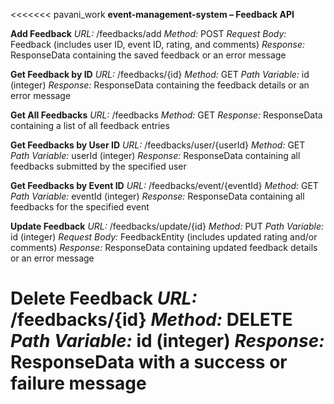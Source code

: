 
<<<<<<< pavani_work
**event-management-system – Feedback API**

**Add Feedback**
*URL:* /feedbacks/add
*Method:* POST
*Request Body:* Feedback (includes user ID, event ID, rating, and comments)
*Response:* ResponseData containing the saved feedback or an error message

**Get Feedback by ID**
*URL:* /feedbacks/{id}
*Method:* GET
*Path Variable:* id (integer)
*Response:* ResponseData containing the feedback details or an error message

**Get All Feedbacks**
*URL:* /feedbacks
*Method:* GET
*Response:* ResponseData containing a list of all feedback entries

**Get Feedbacks by User ID**
*URL:* /feedbacks/user/{userId}
*Method:* GET
*Path Variable:* userId (integer)
*Response:* ResponseData containing all feedbacks submitted by the specified user

**Get Feedbacks by Event ID**
*URL:* /feedbacks/event/{eventId}
*Method:* GET
*Path Variable:* eventId (integer)
*Response:* ResponseData containing all feedbacks for the specified event

**Update Feedback**
*URL:* /feedbacks/update/{id}
*Method:* PUT
*Path Variable:* id (integer)
*Request Body:* FeedbackEntity (includes updated rating and/or comments)
*Response:* ResponseData containing updated feedback details or an error message

**Delete Feedback**
*URL:* /feedbacks/{id}
*Method:* DELETE
*Path Variable:* id (integer)
*Response:* ResponseData with a success or failure message
=======


